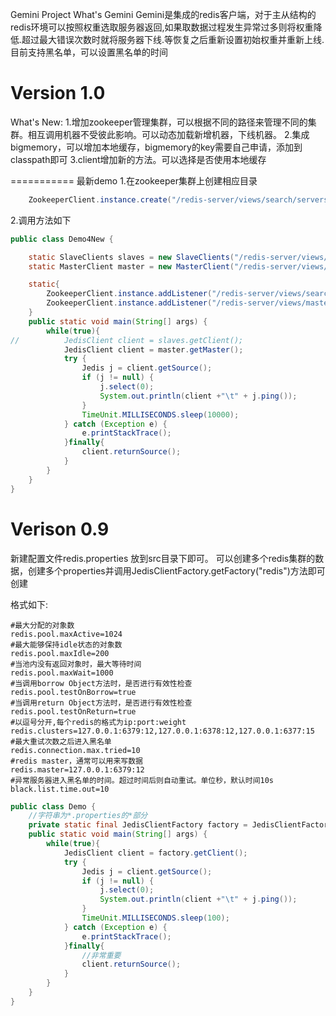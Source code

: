 Gemini Project
What's Gemini
Gemini是集成的redis客户端，对于主从结构的redis环境可以按照权重选取服务器返回,如果取数据过程发生异常过多则将权重降低.超过最大错误次数时就将服务器下线.等恢复之后重新设置初始权重并重新上线.目前支持黑名单，可以设置黑名单的时间


Version 1.0
===========
What's New:
1.增加zookeeper管理集群，可以根据不同的路径来管理不同的集群。相互调用机器不受彼此影响。可以动态加载新增机器，下线机器。
2.集成bigmemory，可以增加本地缓存，bigmemory的key需要自己申请，添加到classpath即可
3.client增加新的方法。可以选择是否使用本地缓存

===========
最新demo
1.在zookeeper集群上创建相应目录
```java
	ZookeeperClient.instance.create("/redis-server/views/search/servers/10.10.83.194:6379:3");
```
2.调用方法如下
```java
public class Demo4New {

	static SlaveClients slaves = new SlaveClients("/redis-server/views/search/servers", "/redis-server/views/search/config");
	static MasterClient master = new MasterClient("/redis-server/views/master/servers", "/redis-server/views/master/config");

	static{
		ZookeeperClient.instance.addListener("/redis-server/views/search/servers", slaves);
        ZookeeperClient.instance.addListener("/redis-server/views/master/servers", master);
	}
	public static void main(String[] args) {
		while(true){
//			JedisClient client = slaves.getClient();
            JedisClient client = master.getMaster();
			try {
				Jedis j = client.getSource();
				if (j != null) {
					j.select(0);
					System.out.println(client +"\t" + j.ping());
				}
				TimeUnit.MILLISECONDS.sleep(10000);
			} catch (Exception e) {
				e.printStackTrace();
			}finally{
				client.returnSource();
			}
		}
	}
}
```

Verison 0.9
============

新建配置文件redis.properties
放到src目录下即可。
可以创建多个redis集群的数据，创建多个properties并调用JedisClientFactory.getFactory("redis")方法即可创建

格式如下:

```
#最大分配的对象数  
redis.pool.maxActive=1024
#最大能够保持idle状态的对象数
redis.pool.maxIdle=200
#当池内没有返回对象时，最大等待时间
redis.pool.maxWait=1000
#当调用borrow Object方法时，是否进行有效性检查
redis.pool.testOnBorrow=true
#当调用return Object方法时，是否进行有效性检查
redis.pool.testOnReturn=true
#以逗号分开,每个redis的格式为ip:port:weight
redis.clusters=127.0.0.1:6379:12,127.0.0.1:6378:12,127.0.0.1:6377:15
#最大重试次数之后进入黑名单
redis.connection.max.tried=10
#redis master，通常可以用来写数据
redis.master=127.0.0.1:6379:12
#异常服务器进入黑名单的时间。超过时间后则自动重试。单位秒，默认时间10s
black.list.time.out=10
```


```java
public class Demo {
    //字符串为*.properties的*部分
    private static final JedisClientFactory factory = JedisClientFactory.getFactory("redis");
    public static void main(String[] args) {
        while(true){
            JedisClient client = factory.getClient();
            try {
                Jedis j = client.getSource();
                if (j != null) {
                    j.select(0);
                    System.out.println(client +"\t" + j.ping());
                }
                TimeUnit.MILLISECONDS.sleep(100);
            } catch (Exception e) {
                e.printStackTrace();
            }finally{
                //非常重要
                client.returnSource();
            }
        }
    }
}
```
